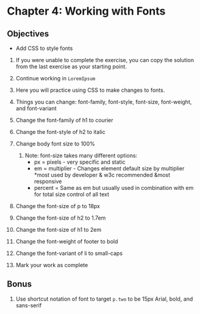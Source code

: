 # Chapter 4: Working with Fonts

## Objectives
* Add CSS to style fonts

 
1. If you were unable to complete the exercise, you can copy the solution from the last exercise as your starting point.

1. Continue working in `LoremIpsum` 

1. Here you will practice using CSS to make changes to fonts.

1. Things you can change: font-family, font-style, font-size, font-weight, and font-variant

1. Change the font-family of h1 to courier

1. Change the font-style of h2 to italic

1. Change body font size to 100%
    1. Note: font-size takes many different options: 
        * px = pixels - very specific and static
        * em = multiplier - Changes element default size by multiplier
            *most used by developer & w3c recommended 
            &most responsive
        * percent = Same as em but usually used in combination with em for total size control of all text

1. Change the font-size of p to 18px

1. Change the font-size of h2 to 1.7em

1. Change the font-size of h1 to 2em

1. Change the font-weight of footer to bold

1. Change the font-variant of li to small-caps

1. Mark your work as complete

## Bonus 
1. Use shortcut notation of font to target `p.two` to be 15px Arial, bold, and sans-serif
    

  
